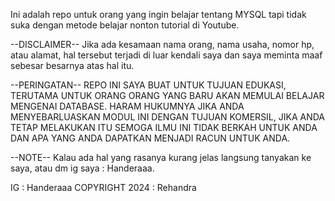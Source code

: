 Ini adalah repo untuk orang yang ingin belajar tentang MYSQL tapi tidak suka dengan metode belajar nonton tutorial di Youtube.

--DISCLAIMER--
Jika ada kesamaan nama orang, nama usaha, nomor hp, atau alamat, hal tersebut terjadi di luar kendali saya dan saya meminta maaf sebesar besarnya atas hal itu.

--PERINGATAN--
REPO INI SAYA BUAT UNTUK TUJUAN EDUKASI, TERUTAMA UNTUK ORANG ORANG YANG BARU AKAN MEMULAI BELAJAR MENGENAI DATABASE.
HARAM HUKUMNYA JIKA ANDA MENYEBARLUASKAN MODUL INI DENGAN TUJUAN KOMERSIL, JIKA ANDA TETAP MELAKUKAN ITU SEMOGA ILMU INI TIDAK BERKAH UNTUK ANDA DAN APA YANG ANDA DAPATKAN MENJADI RACUN UNTUK ANDA.


--NOTE--
Kalau ada hal yang rasanya kurang jelas langsung tanyakan ke saya, atau dm ig saya : Handeraaa.


IG : Handeraaa
COPYRIGHT 2024 : Rehandra